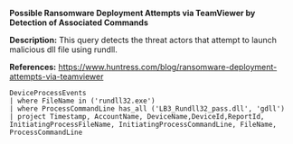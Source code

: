 **Possible Ransomware Deployment Attempts via TeamViewer by Detection of Associated Commands**

**Description:** This query detects the threat actors that attempt to launch malicious dll file using rundll.

**References:** https://www.huntress.com/blog/ransomware-deployment-attempts-via-teamviewer

```
DeviceProcessEvents
| where FileName in ('rundll32.exe')
| where ProcessCommandLine has_all ('LB3_Rundll32_pass.dll', 'gdll')
| project Timestamp, AccountName, DeviceName,DeviceId,ReportId, InitiatingProcessFileName, InitiatingProcessCommandLine, FileName, ProcessCommandLine
```
